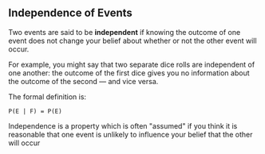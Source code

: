 ## Independence of Events

Two events are said to be **independent** if knowing the outcome of one event does not change your belief about whether or not the other event will occur.  

For example, you might say that two separate dice rolls are independent of one another: the outcome of the first dice gives you no information about the outcome of the second — and vice versa.

The formal definition is:

`P(E | F) = P(E)`

Independence is a property which is often "assumed" if you think it is reasonable that one event is unlikely to influence your belief that the other will occur
